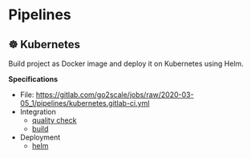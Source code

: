 # Pipelines

## ☸ Kubernetes

Build project as Docker image and deploy it on Kubernetes using Helm.

**Specifications**

* File: https://gitlab.com/go2scale/jobs/raw/2020-03-05_1/pipelines/kubernetes.gitlab-ci.yml
* Integration
    * [quality check](#quality)
    * [build](#build)
* Deployment
    * [helm](#helm)
